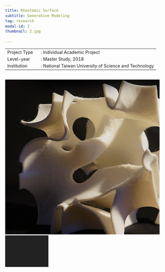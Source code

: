```yaml
---
title: Rheotomic Surface
subtitle: Generative Modeling
tag: research
modal-id: 2
thumbnail: 2.jpg

---
```

<table>
    <tbody>
        <tr>
            <td>
                Project Type&nbsp;&nbsp;&nbsp;
            </td>
            <td>
                : Individual Academic Project
            </td>
        </tr>
        <tr>
            <td>
                Level-year
            </td>
            <td>
                : Master Study, 2018
            </td>
        </tr>
        <tr>
            <td>
                Institution
            </td>
            <td>
                : National Taiwan University of Science and Technology
            </td>
        </tr>
    </tbody>
</table>
<br>
<img src="images/portfolio/2/2A.jpg" style="width:500px" class="img-responsive img-centered" alt="Rheotomic Surface">
<img src="images/portfolio/2/2B.jpg" class="img-responsive img-centered" alt="Rheotomic Surface">

